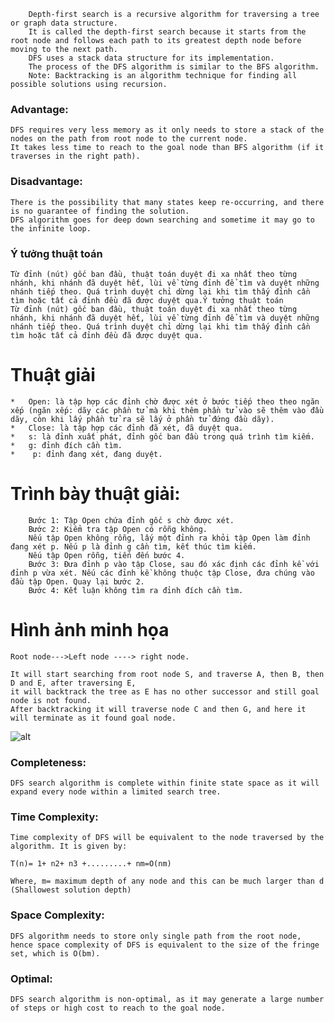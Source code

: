 ```
    Depth-first search is a recursive algorithm for traversing a tree or graph data structure.
    It is called the depth-first search because it starts from the root node and follows each path to its greatest depth node before moving to the next path.
    DFS uses a stack data structure for its implementation.
    The process of the DFS algorithm is similar to the BFS algorithm.
    Note: Backtracking is an algorithm technique for finding all possible solutions using recursion.
```
### Advantage:
```
DFS requires very less memory as it only needs to store a stack of the nodes on the path from root node to the current node.
It takes less time to reach to the goal node than BFS algorithm (if it traverses in the right path).
```
### Disadvantage:
```
There is the possibility that many states keep re-occurring, and there is no guarantee of finding the solution.
DFS algorithm goes for deep down searching and sometime it may go to the infinite loop.
```
### Ý tưởng thuật toán
```
Từ đỉnh (nút) gốc ban đầu, thuật toán duyệt đi xa nhất theo từng nhánh, khi nhánh đã duyệt hết, lùi về từng đỉnh để tìm và duyệt những nhánh tiếp theo. Quá trình duyệt chỉ dừng lại khi tìm thấy đỉnh cần tìm hoặc tất cả đỉnh đều đã được duyệt qua.Ý tưởng thuật toán
Từ đỉnh (nút) gốc ban đầu, thuật toán duyệt đi xa nhất theo từng nhánh, khi nhánh đã duyệt hết, lùi về từng đỉnh để tìm và duyệt những nhánh tiếp theo. Quá trình duyệt chỉ dừng lại khi tìm thấy đỉnh cần tìm hoặc tất cả đỉnh đều đã được duyệt qua.
```
#	Thuật giải
```	
*   Open: là tập hợp các đỉnh chờ được xét ở bước tiếp theo theo ngăn xếp (ngăn xếp: dãy các phần tử mà khi thêm phần tử vào sẽ thêm vào đầu dãy, còn khi lấy phần tử ra sẽ lấy ở phần tử đứng đầu dãy).
*   Close: là tập hợp các đỉnh đã xét, đã duyệt qua.
*   s: là đỉnh xuất phát, đỉnh gốc ban đầu trong quá trình tìm kiếm.
*   g: đỉnh đích cần tìm.
*    p: đỉnh đang xét, đang duyệt.

```

#	Trình bày thuật giải:
```	
    Bước 1: Tập Open chứa đỉnh gốc s chờ được xét.
    Bước 2: Kiểm tra tập Open có rỗng không.
    Nếu tập Open không rỗng, lấy một đỉnh ra khỏi tập Open làm đỉnh đang xét p. Nếu p là đỉnh g cần tìm, kết thúc tìm kiếm.
    Nếu tập Open rỗng, tiến đến bước 4.
    Bước 3: Đưa đỉnh p vào tập Close, sau đó xác định các đỉnh kề với đỉnh p vừa xét. Nếu các đỉnh kề không thuộc tập Close, đưa chúng vào đầu tập Open. Quay lại bước 2.
    Bước 4: Kết luận không tìm ra đỉnh đích cần tìm.
```
#	Hình ảnh minh họa
```
Root node--->Left node ----> right node.

It will start searching from root node S, and traverse A, then B, then D and E, after traversing E, 
it will backtrack the tree as E has no other successor and still goal node is not found. 
After backtracking it will traverse node C and then G, and here it will terminate as it found goal node.
```
![alt](https://static.javatpoint.com/tutorial/ai/images/depth-first-search.png)
### Completeness: 
`DFS search algorithm is complete within finite state space as it will expand every node within a limited search tree.`

### Time Complexity: 
`Time complexity of DFS will be equivalent to the node traversed by the algorithm. It is given by:`
```
T(n)= 1+ n2+ n3 +.........+ nm=O(nm)

Where, m= maximum depth of any node and this can be much larger than d (Shallowest solution depth)
```
### Space Complexity: 
`DFS algorithm needs to store only single path from the root node, hence space complexity of DFS is equivalent to the size of the fringe set, which is O(bm).`
### Optimal: 
`DFS search algorithm is non-optimal, as it may generate a large number of steps or high cost to reach to the goal node.`